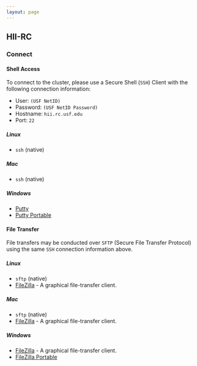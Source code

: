```yaml
---
layout: page
---
```


## HII-RC

### Connect

#### Shell Access

To connect to the cluster, please use a Secure Shell (`SSH`) Client with the following connection information:

- User: `(USF NetID)`
- Password: `(USF NetID Password)`
- Hostname: `hii.rc.usf.edu`
- Port: `22`

##### Linux

- `ssh` (native)

##### Mac

- `ssh` (native)

##### Windows

- [Putty](http://www.chiark.greenend.org.uk/~sgtatham/putty/download.html)
- [Putty Portable](http://portableapps.com/apps/internet/putty_portable)

#### File Transfer

File transfers may be conducted over `SFTP` (Secure File Transfer Protocol) using the same `SSH` connection information above.

##### Linux

- `sftp` (native)
- [FileZilla](https://filezilla-project.org/) - A graphical file-transfer client.

##### Mac

- `sftp` (native)
- [FileZilla](https://filezilla-project.org/) - A graphical file-transfer client.

##### Windows

- [FileZilla](https://filezilla-project.org/) - A graphical file-transfer client.
- [FileZilla Portable](http://portableapps.com/apps/internet/putty_portable)
